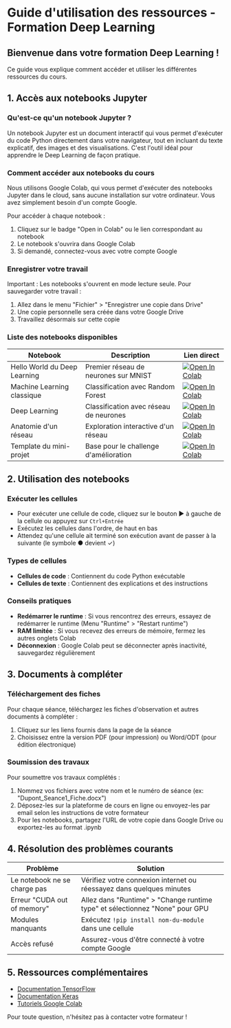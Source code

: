 # Guide d'utilisation des ressources - Formation Deep Learning

## Bienvenue dans votre formation Deep Learning !

Ce guide vous explique comment accéder et utiliser les différentes ressources du cours.

## 1. Accès aux notebooks Jupyter

### Qu'est-ce qu'un notebook Jupyter ?

Un notebook Jupyter est un document interactif qui vous permet d'exécuter du code Python directement dans votre navigateur, tout en incluant du texte explicatif, des images et des visualisations. C'est l'outil idéal pour apprendre le Deep Learning de façon pratique.

### Comment accéder aux notebooks du cours

Nous utilisons Google Colab, qui vous permet d'exécuter des notebooks Jupyter dans le cloud, sans aucune installation sur votre ordinateur. Vous avez simplement besoin d'un compte Google.

Pour accéder à chaque notebook :
1. Cliquez sur le badge "Open in Colab" ou le lien correspondant au notebook
2. Le notebook s'ouvrira dans Google Colab
3. Si demandé, connectez-vous avec votre compte Google

### Enregistrer votre travail

Important : Les notebooks s'ouvrent en mode lecture seule. Pour sauvegarder votre travail :
1. Allez dans le menu "Fichier" > "Enregistrer une copie dans Drive"
2. Une copie personnelle sera créée dans votre Google Drive
3. Travaillez désormais sur cette copie

### Liste des notebooks disponibles

| Notebook | Description | Lien direct |
|----------|-------------|-------------|
| Hello World du Deep Learning | Premier réseau de neurones sur MNIST | [![Open In Colab](https://colab.research.google.com/assets/colab-badge.svg)](https://colab.research.google.com/github/votre-depot/deeplearning-bts/blob/main/notebooks/hello-world-dl.ipynb) |
| Machine Learning classique | Classification avec Random Forest | [![Open In Colab](https://colab.research.google.com/assets/colab-badge.svg)](https://colab.research.google.com/github/votre-depot/deeplearning-bts/blob/main/notebooks/machine-learning-classique.ipynb) |
| Deep Learning | Classification avec réseau de neurones | [![Open In Colab](https://colab.research.google.com/assets/colab-badge.svg)](https://colab.research.google.com/github/votre-depot/deeplearning-bts/blob/main/notebooks/deep-learning.ipynb) |
| Anatomie d'un réseau | Exploration interactive d'un réseau | [![Open In Colab](https://colab.research.google.com/assets/colab-badge.svg)](https://colab.research.google.com/github/votre-depot/deeplearning-bts/blob/main/notebooks/anatomie-reseau.ipynb) |
| Template du mini-projet | Base pour le challenge d'amélioration | [![Open In Colab](https://colab.research.google.com/assets/colab-badge.svg)](https://colab.research.google.com/github/votre-depot/deeplearning-bts/blob/main/notebooks/model-template.ipynb) |

## 2. Utilisation des notebooks

### Exécuter les cellules

- Pour exécuter une cellule de code, cliquez sur le bouton ▶️ à gauche de la cellule ou appuyez sur `Ctrl+Entrée`
- Exécutez les cellules dans l'ordre, de haut en bas
- Attendez qu'une cellule ait terminé son exécution avant de passer à la suivante (le symbole ● devient ✓)

### Types de cellules

- **Cellules de code** : Contiennent du code Python exécutable
- **Cellules de texte** : Contiennent des explications et des instructions

### Conseils pratiques

- **Redémarrer le runtime** : Si vous rencontrez des erreurs, essayez de redémarrer le runtime (Menu "Runtime" > "Restart runtime")
- **RAM limitée** : Si vous recevez des erreurs de mémoire, fermez les autres onglets Colab
- **Déconnexion** : Google Colab peut se déconnecter après inactivité, sauvegardez régulièrement

## 3. Documents à compléter

### Téléchargement des fiches

Pour chaque séance, téléchargez les fiches d'observation et autres documents à compléter :
1. Cliquez sur les liens fournis dans la page de la séance
2. Choisissez entre la version PDF (pour impression) ou Word/ODT (pour édition électronique)

### Soumission des travaux

Pour soumettre vos travaux complétés :
1. Nommez vos fichiers avec votre nom et le numéro de séance (ex: "Dupont_Seance1_Fiche.docx")
2. Déposez-les sur la plateforme de cours en ligne ou envoyez-les par email selon les instructions de votre formateur
3. Pour les notebooks, partagez l'URL de votre copie dans Google Drive ou exportez-les au format .ipynb

## 4. Résolution des problèmes courants

| Problème | Solution |
|----------|----------|
| Le notebook ne se charge pas | Vérifiez votre connexion internet ou réessayez dans quelques minutes |
| Erreur "CUDA out of memory" | Allez dans "Runtime" > "Change runtime type" et sélectionnez "None" pour GPU |
| Modules manquants | Exécutez `!pip install nom-du-module` dans une cellule |
| Accès refusé | Assurez-vous d'être connecté à votre compte Google |

## 5. Ressources complémentaires

- [Documentation TensorFlow](https://www.tensorflow.org/tutorials)
- [Documentation Keras](https://keras.io/examples/)
- [Tutoriels Google Colab](https://colab.research.google.com/notebooks/welcome.ipynb)

Pour toute question, n'hésitez pas à contacter votre formateur !